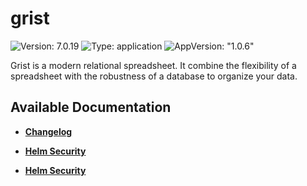 # grist

![Version: 7.0.19](https://img.shields.io/badge/Version-7.0.19-informational?style=flat-square) ![Type: application](https://img.shields.io/badge/Type-application-informational?style=flat-square) ![AppVersion: "1.0.6"](https://img.shields.io/badge/AppVersion-"1.0.6"-informational?style=flat-square)

Grist is a modern relational spreadsheet. It combine the flexibility of a spreadsheet with the robustness of a database to organize your data.

## Available Documentation

- [**Changelog**](CHANGELOG)

- [**Helm Security**](container-security)

- [**Helm Security**](helm-security)

